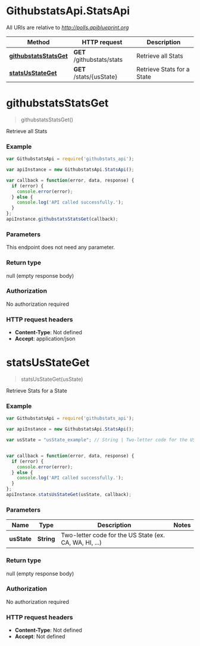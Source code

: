 # GithubstatsApi.StatsApi

All URIs are relative to *http://polls.apiblueprint.org*

Method | HTTP request | Description
------------- | ------------- | -------------
[**githubstatsStatsGet**](StatsApi.md#githubstatsStatsGet) | **GET** /githubstats/stats | Retrieve all Stats
[**statsUsStateGet**](StatsApi.md#statsUsStateGet) | **GET** /stats/{usState} | Retrieve Stats for a State


<a name="githubstatsStatsGet"></a>
# **githubstatsStatsGet**
> githubstatsStatsGet()

Retrieve all Stats



### Example
```javascript
var GithubstatsApi = require('githubstats_api');

var apiInstance = new GithubstatsApi.StatsApi();

var callback = function(error, data, response) {
  if (error) {
    console.error(error);
  } else {
    console.log('API called successfully.');
  }
};
apiInstance.githubstatsStatsGet(callback);
```

### Parameters
This endpoint does not need any parameter.

### Return type

null (empty response body)

### Authorization

No authorization required

### HTTP request headers

 - **Content-Type**: Not defined
 - **Accept**: application/json

<a name="statsUsStateGet"></a>
# **statsUsStateGet**
> statsUsStateGet(usState)

Retrieve Stats for a State



### Example
```javascript
var GithubstatsApi = require('githubstats_api');

var apiInstance = new GithubstatsApi.StatsApi();

var usState = "usState_example"; // String | Two-letter code for the US State (ex. CA, WA, HI, ...)


var callback = function(error, data, response) {
  if (error) {
    console.error(error);
  } else {
    console.log('API called successfully.');
  }
};
apiInstance.statsUsStateGet(usState, callback);
```

### Parameters

Name | Type | Description  | Notes
------------- | ------------- | ------------- | -------------
 **usState** | **String**| Two-letter code for the US State (ex. CA, WA, HI, ...) | 

### Return type

null (empty response body)

### Authorization

No authorization required

### HTTP request headers

 - **Content-Type**: Not defined
 - **Accept**: Not defined

